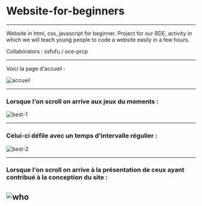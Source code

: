 ﻿# Website-for-beginners

--------------------
<p>
Website in html, css, javascript for beginner. 
Project for our BDE, activity in which we will teach young people to code a website easily in a few hours.
</p>

Collaborators :
ssfufu /
oce-prcp

--------------------
<h13>Voici la page d'accueil :</h3>

![accueil](https://user-images.githubusercontent.com/94532496/167586100-70c02995-469f-4ac3-a03f-41f991033dd6.png)

--------------------

<h3>Lorsque l'on scroll on arrive aux jeux du moments :</h3>

![best-1](https://user-images.githubusercontent.com/94532496/167586249-1efdcc24-02f4-4ddb-b5ac-bb7dee94a1cd.png)

--------------------

<h3>Celui-ci défile avec un temps d'intervalle régulier :</h3>

![best-2](https://user-images.githubusercontent.com/94532496/167586278-584b9064-adbe-456e-bfd8-934a04b3bece.png)

--------------------

<h3>Lorsque l'on scroll on arrive à la présentation de ceux ayant contribué à la conception du site :</h3>

![who](https://user-images.githubusercontent.com/94532496/167587027-977cdc3c-279a-4785-b614-bdd66902df4f.png)
--------------------
